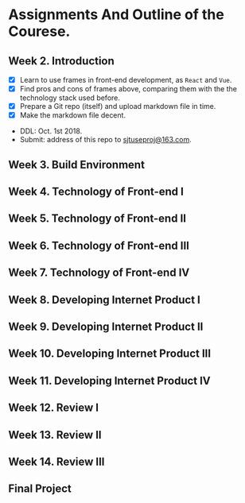 # Assignments And Outline of the Courese.

## Week 2. Introduction

- [x] Learn to use frames in front-end development, as  ```React``` and ```Vue```.
- [x] Find pros and cons of frames above, comparing them with the the technology stack used before.
- [x] Prepare a Git repo (itself) and upload markdown file in time.
- [x] Make the markdown file decent.
- DDL: Oct. 1st 2018. 
- Submit: address of this repo to sjtuseproj@163.com.

## Week 3. Build Environment 

## Week 4. Technology of Front-end I

## Week 5. Technology of Front-end II

## Week 6. Technology of Front-end III

## Week 7. Technology of Front-end IV

## Week 8. Developing Internet Product I

## Week 9. Developing Internet Product II

## Week 10. Developing Internet Product III

## Week 11. Developing Internet Product IV

## Week 12. Review I

## Week 13. Review II

## Week 14. Review III

## Final Project 

